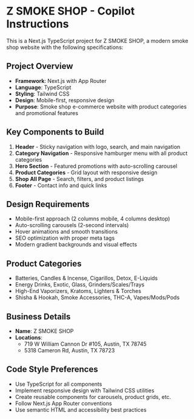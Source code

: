 <!-- Use this file to provide workspace-specific custom instructions to Copilot. For more details, visit https://code.visualstudio.com/docs/copilot/copilot-customization#_use-a-githubcopilotinstructionsmd-file -->

# Z SMOKE SHOP - Copilot Instructions

This is a Next.js TypeScript project for Z SMOKE SHOP, a modern smoke shop website with the following specifications:

## Project Overview
- **Framework**: Next.js with App Router
- **Language**: TypeScript
- **Styling**: Tailwind CSS
- **Design**: Mobile-first, responsive design
- **Purpose**: Smoke shop e-commerce website with product categories and promotional features

## Key Components to Build
1. **Header** - Sticky navigation with logo, search, and main navigation
2. **Category Navigation** - Responsive hamburger menu with all product categories
3. **Hero Section** - Featured promotions with auto-scrolling carousel
4. **Product Categories** - Grid layout with responsive design
5. **Shop All Page** - Search, filters, and product listings
6. **Footer** - Contact info and quick links

## Design Requirements
- Mobile-first approach (2 columns mobile, 4 columns desktop)
- Auto-scrolling carousels (2-second intervals)
- Hover animations and smooth transitions
- SEO optimization with proper meta tags
- Modern gradient backgrounds and visual effects

## Product Categories
- Batteries, Candles & Incense, Cigarillos, Detox, E-Liquids
- Energy Drinks, Exotic, Glass, Grinders/Scales/Trays
- High-End Vaporizers, Kratoms, Lighters & Torches
- Shisha & Hookah, Smoke Accessories, THC-A, Vapes/Mods/Pods

## Business Details
- **Name**: Z SMOKE SHOP
- **Locations**: 
  - 719 W William Cannon Dr #105, Austin, TX 78745
  - 5318 Cameron Rd, Austin, TX 78723

## Code Style Preferences
- Use TypeScript for all components
- Implement responsive design with Tailwind CSS utilities
- Create reusable components for carousels, product grids, etc.
- Follow Next.js App Router conventions
- Use semantic HTML and accessibility best practices
